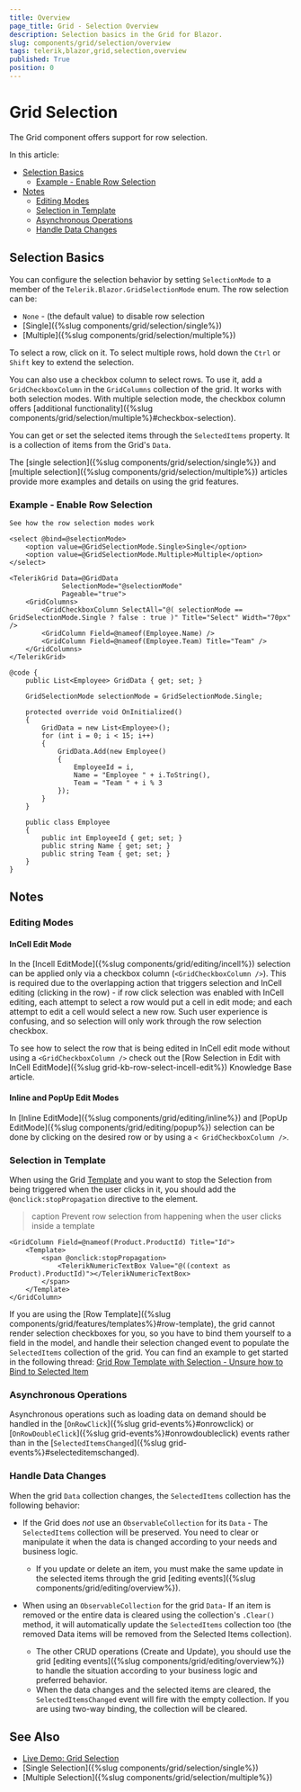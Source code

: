 ```yaml
---
title: Overview
page_title: Grid - Selection Overview
description: Selection basics in the Grid for Blazor.
slug: components/grid/selection/overview
tags: telerik,blazor,grid,selection,overview
published: True
position: 0
---
```


# Grid Selection

The Grid component offers support for row selection.

In this article:

* [Selection Basics](#selection-basics)
	* [Example - Enable Row Selection](#example---enable-row-selection)
* [Notes](#notes)
	* [Editing Modes](#editing-modes)
	* [Selection in Template](#selection-in-template)
	* [Asynchronous Operations](#asynchronous-operations)
	* [Handle Data Changes](#handle-data-changes)



## Selection Basics

You can configure the selection behavior by setting `SelectionMode` to a member of the `Telerik.Blazor.GridSelectionMode` enum. The row selection can be:

* `None` - (the default value) to disable row selection
* [Single]({%slug components/grid/selection/single%})
* [Multiple]({%slug components/grid/selection/multiple%})

To select a row, click on it. To select multiple rows, hold down the `Ctrl` or `Shift` key to extend the selection.

You can also use a checkbox column to select rows. To use it, add a `GridCheckboxColumn` in the `GridColumns` collection of the grid. It works with both selection modes.  With multiple selection mode, the checkbox column offers [additional functionality]({%slug components/grid/selection/multiple%}#checkbox-selection).

You can get or set the selected items through the `SelectedItems` property. It is a collection of items from the Grid's `Data`.

The [single selection]({%slug components/grid/selection/single%}) and [multiple selection]({%slug components/grid/selection/multiple%}) articles provide more examples and details on using the grid features.

### Example - Enable Row Selection

````CSHTML
See how the row selection modes work

<select @bind=@selectionMode>
    <option value=@GridSelectionMode.Single>Single</option>
    <option value=@GridSelectionMode.Multiple>Multiple</option>
</select>

<TelerikGrid Data=@GridData
             SelectionMode="@selectionMode"
             Pageable="true">
    <GridColumns>
        <GridCheckboxColumn SelectAll="@( selectionMode == GridSelectionMode.Single ? false : true )" Title="Select" Width="70px" />
        <GridColumn Field=@nameof(Employee.Name) />
        <GridColumn Field=@nameof(Employee.Team) Title="Team" />
    </GridColumns>
</TelerikGrid>

@code {
    public List<Employee> GridData { get; set; }

    GridSelectionMode selectionMode = GridSelectionMode.Single;

    protected override void OnInitialized()
    {
        GridData = new List<Employee>();
        for (int i = 0; i < 15; i++)
        {
            GridData.Add(new Employee()
            {
                EmployeeId = i,
                Name = "Employee " + i.ToString(),
                Team = "Team " + i % 3
            });
        }
    }

    public class Employee
    {
        public int EmployeeId { get; set; }
        public string Name { get; set; }
        public string Team { get; set; }
    }
}
````

## Notes

### Editing Modes

#### InCell Edit Mode

In the [Incell EditMode]({%slug components/grid/editing/incell%}) selection can be applied only via a checkbox column (`<GridCheckboxColumn />`). This is required due to the overlapping action that triggers selection and InCell editing (clicking in the row) - if row click selection was enabled with InCell editing, each attempt to select a row would put a cell in edit mode; and each attempt to edit a cell would select a new row. Such user experience is confusing, and so selection will only work through the row selection checkbox.

To see how to select the row that is being edited in InCell edit mode without using a `<GridCheckboxColumn />` check out the [Row Selection in Edit with InCell EditMode]({%slug grid-kb-row-select-incell-edit%}) Knowledge Base article.

#### Inline and PopUp Edit Modes

In [Inline EditMode]({%slug components/grid/editing/inline%}) and [PopUp EditMode]({%slug components/grid/editing/popup%}) selection can be done by clicking on the desired row or by using a `< GridCheckboxColumn />`.

### Selection in Template

When using the Grid [Template](https://docs.telerik.com/blazor-ui/components/grid/templates) and you want to stop the Selection from being triggered when the user clicks in it, you should add the `@onclick:stopPropagation` directive to the element.

>caption Prevent row selection from happening when the user clicks inside a template

````CSHTML
<GridColumn Field=@nameof(Product.ProductId) Title="Id">
    <Template>
        <span @onclick:stopPropagation>
            <TelerikNumericTextBox Value="@((context as Product).ProductId)"></TelerikNumericTextBox>
        </span>
    </Template>
</GridColumn>
````

If you are using the [Row Template]({%slug components/grid/features/templates%}#row-template), the grid cannot render selection checkboxes for you, so you have to bind them yourself to a field in the model, and handle their selection changed event to populate the `SelectedItems` collection of the grid. You can find an example to get started in the following thread: [Grid Row Template with Selection - Unsure how to Bind to Selected Item](https://feedback.telerik.com/blazor/1463819-grid-row-template-with-selection-unsure-how-to-bind-to-selected-item)

### Asynchronous Operations

Asynchronous operations such as loading data on demand should be handled in the [`OnRowClick`]({%slug grid-events%}#onrowclick) or [`OnRowDoubleClick`]({%slug grid-events%}#onrowdoubleclick) events rather than in the [`SelectedItemsChanged`]({%slug grid-events%}#selecteditemschanged).

### Handle Data Changes

When the grid `Data` collection changes, the `SelectedItems` collection has the following behavior:

* If the Grid does *not* use an `ObservableCollection` for its `Data` - The `SelectedItems` collection will be preserved. You need to clear or manipulate it when the data is changed according to your needs and business logic.

    * If you update or delete an item, you must make the same update in the selected items through the grid [editing events]({%slug components/grid/editing/overview%}).

* When using an `ObservableCollection` for the grid `Data`- If an item is removed or the entire data is cleared using the collection's `.Clear()` method, it will automatically update the `SelectedItems` collection too (the removed Data items will be removed from the Selected Items collection).

    * The other CRUD operations (Create and Update), you should use the grid [editing events]({%slug components/grid/editing/overview%}) to handle the situation according to your business logic and preferred behavior.
    * When the data changes and the selected items are cleared, the `SelectedItemsChanged` event will fire with the empty collection. If you are using two-way binding, the collection will be cleared.



## See Also

  * [Live Demo: Grid Selection](https://demos.telerik.com/blazor-ui/grid/selection)
  * [Single Selection]({%slug components/grid/selection/single%})
  * [Multiple Selection]({%slug components/grid/selection/multiple%})

